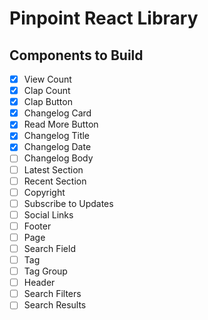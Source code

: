 # Pinpoint React Library

## Components to Build
- [X] View Count
- [X] Clap Count
- [X] Clap Button
- [X] Changelog Card
- [X] Read More Button
- [X] Changelog Title
- [X] Changelog Date
- [ ] Changelog Body
- [ ] Latest Section
- [ ] Recent Section
- [ ] Copyright
- [ ] Subscribe to Updates 
- [ ] Social Links
- [ ] Footer
- [ ] Page
- [ ] Search Field
- [ ] Tag
- [ ] Tag Group
- [ ] Header
- [ ] Search Filters
- [ ] Search Results
